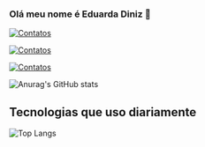 ### Olá meu nome é Eduarda Diniz 👋

[![Contatos](https://img.shields.io/badge/LinkedIn-0077B5?style=for-the-badge&logo=linkedin&logoColor=white)](https://www.linkedin.com/in/eduarda-diniz-24a275272/)

[![Contatos](https://img.shields.io/badge/Kaggle-20BEFF?style=for-the-badge&logo=Kaggle&logoColor=white)]()

[![Contatos](https://img.shields.io/badge/Instagram-E4405F?style=for-the-badge&logo=instagram&logoColor=white)](https://www.instagram.com/eduardadiniz_s/)

![Anurag's GitHub stats](https://github-readme-stats.vercel.app/api?username=anuraghazra&show_icons=true&theme=dark)

## Tecnologias que uso diariamente
![Top Langs](https://github-readme-stats.vercel.app/api/top-langs/?username=anuraghazra&hide_progress=true)
